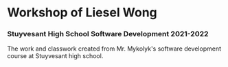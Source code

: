 # Workshop of Liesel Wong
### Stuyvesant High School Software Development 2021-2022 

The work and classwork created from Mr. Mykolyk's software development course at Stuyvesant high school.
